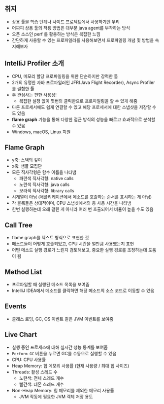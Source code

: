 ## 취지

- 상용 툴을 학습 단계나 사이드 프로젝트에서 사용하기엔 무리
- 어짜피 상용 툴의 적용 방법은 대부분 java agent를 부착하는 방식
- 오픈 소스인 perf 를 활용하는 방식은 복잡한 느낌
- 간단하게 사용할 수 있는 프로파일러를 사용해보면서 프로파일링 개념 및 방법을 숙지해보자

## IntelliJ Profiler 소개

- CPU, 메모리 할당 프로파일링을 위한 단순하지만 강력한 툴
- 2개의 유명한 자바 프로파일러인 JFR(Java Flight Recorder), Async Profiler 를 결합한 툴
- 주 관심사는 편한 사용성!
  - 복잡한 설정 없이 몇번의 클릭만으로 프로파일링을 할 수 있게 해줌
- 다른 프로세서에도 쉽게 연결할 수 있고 해당 프로세서에 대한 스냅샷을 저장할 수도 있음
- **flame graph** 기능을 통해 다양한 접근 방식의 성능을 빠르고 효과적으로 분석할 수 있음
- Windows, macOS, Linux 지원

## Flame Graph

- y축: 스택의 깊이
- x축: 샘플 모집단
- 모든 직사각형은 함수 이름을 나타냄
  - 파란색 직사각형: native calls
  - 노란색 직사각형: java calls
  - 보라색 직사각형: library calls
- 시계열이 아님 (애플리케이션에서 메소드를 호출하는 순서를 표시하는 게 아님)
- 각 블록들은 상대적이며, CPU 스냅샷에서의 총 사용 시간을 나타냄
- 한번 실행하는데 오래 걸린 게 아니라 여러 번 호출되어서 비율이 높을 수도 있음

## Call Tree

- flame graph를 텍스트 형식으로 표현한 것
- 메소드들이 어떻게 호출되었고, CPU 시간을 얼만큼 사용했는지 표현
- 어떤 메소드 실행 경로가 느린지 검토해보고, 중요한 실행 경로를 조정하는데 도움이 됨

## Method List

- 프로파일할 때 실행된 메소드 목록을 보여줌
- IntelliJ IDEA에서 메소드를 클릭하면 해당 메소드의 소스 코드로 이동할 수 있음

## Events

- 클래스 로딩, GC, OS 이벤트 같은 JVM 이벤트를 보여줌

## Live Chart

- 실행 중인 프로세스에 대해 실시간 성능 통계를 보여줌
- `Perform GC` 버튼을 누르면 GC를 수동으로 실행할 수 있음
- CPU: CPU 사용률
- Heap Memory: 힙 메모리 사용률 (현재 사용량 / 최대 힙 사이즈)
- Threads: 활성 스레드 수
  - 노란색: 전체 스레드 개수
  - 빨간색: 데몬 스레드 개수
- Non-Heap Memory: 힙 메모리를 제외한 메모리 사용률
  - JVM 작동에 필요한 JVM 객체 저장 용도
